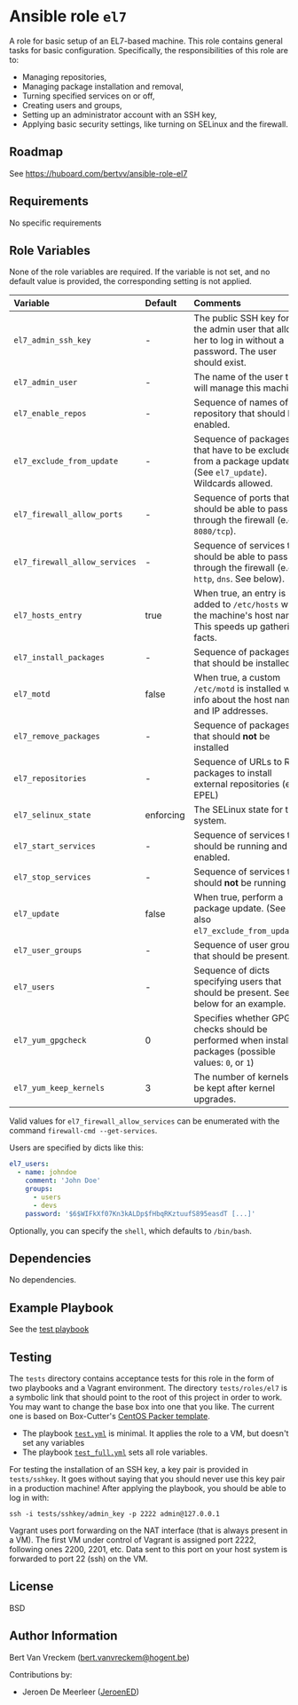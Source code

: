 # Ansible role `el7`

A role for basic setup of an EL7-based machine. This role contains general tasks for basic configuration. Specifically, the responsibilities of this role are to:

* Managing repositories,
* Managing package installation and removal,
* Turning specified services on or off,
* Creating users and groups,
* Setting up an administrator account with an SSH key,
* Applying basic security settings, like turning on SELinux and the firewall.

## Roadmap

See https://huboard.com/bertvv/ansible-role-el7

## Requirements

No specific requirements

## Role Variables

None of the role variables are required. If the variable is not set, and no default value is provided, the corresponding setting is not applied.

| Variable                      | Default   | Comments                                                                                                         |
| :---                          | :---      | :---                                                                                                             |
| `el7_admin_ssh_key`           | -         | The public SSH key for the admin user that allows her to log in without a password. The user should exist.  |
| `el7_admin_user`              | -         | The name of the user that will manage this machine.                                                              |
| `el7_enable_repos`            | -         | Sequence of names of the repository that should be enabled.                                                      |
| `el7_exclude_from_update`     | -         | Sequence of packages that have to be excluded from a package update (See `el7_update`). Wildcards allowed. |
| `el7_firewall_allow_ports`    | -         | Sequence of ports that should be able to pass through the firewall (e.g. `8080/tcp`).                            |
| `el7_firewall_allow_services` | -         | Sequence of services that should be able to pass through the firewall (e.g. `http`, `dns`. See below).        |
| `el7_hosts_entry`             | true      | When true, an entry is added to `/etc/hosts` with the machine's host name. This speeds up gathering facts.   |
| `el7_install_packages`        | -         | Sequence of packages that should be installed.                                                                   |
| `el7_motd`                    | false     | When true, a custom `/etc/motd` is installed with info about the host name and IP addresses.                     |
| `el7_remove_packages`         | -         | Sequence of packages that should **not** be installed                                                            |
| `el7_repositories`            | -         | Sequence of URLs to RPM packages to install external repositories (e.g. EPEL)                                    |
| `el7_selinux_state`           | enforcing | The SELinux state for the system.                                                                                |
| `el7_start_services`          | -         | Sequence of services that should be running and enabled.                                                         |
| `el7_stop_services`           | -         | Sequence of services that should **not** be running                                                              |
| `el7_update`                  | false     | When true, perform a package update. (See also `el7_exclude_from_update`).                                       |
| `el7_user_groups`             | -         | Sequence of user groups that should be present.                                                                  |
| `el7_users`                   | -         | Sequence of dicts specifying users that should be present. See below for an example.                          |
| `el7_yum_gpgcheck`            | 0         | Specifies whether GPG checks should be performed when installing packages (possible values: `0`, or `1`)    |
| `el7_yum_keep_kernels`        | 3         | The number of kernels to be kept after kernel upgrades.                                                          |

Valid values for `el7_firewall_allow_services` can be enumerated with the command `firewall-cmd --get-services`.

Users are specified by dicts like this:

```Yaml
el7_users:
  - name: johndoe
    comment: 'John Doe'
    groups:
      - users
      - devs
    password: '$6$WIFkXf07Kn3kALDp$fHbqRKztuufS895easdT [...]'
```

Optionally, you can specify the `shell`, which defaults to `/bin/bash`.

## Dependencies

No dependencies.

## Example Playbook

See the [test playbook](https://github.com/bertvv/ansible-role-el7/blob/master/tests/test_full.yml)

## Testing

The `tests` directory contains acceptance tests for this role in the form of two playbooks and a Vagrant environment. The directory `tests/roles/el7` is a symbolic link that should point to the root of this project in order to work. You may want to change the base box into one that you like. The current one is based on Box-Cutter's [CentOS Packer template](https://github.com/boxcutter/centos).

- The playbook [`test.yml`](tests/test.yml) is minimal. It applies the role to a VM, but doesn't set any variables
- The playbook [`test_full.yml`](tests/test_full.yml) sets all role variables.

For testing the installation of an SSH key, a key pair is provided in `tests/sshkey`. It goes without saying that you should never use this key pair in a production machine! After applying the playbook, you should be able to log in with:

```
ssh -i tests/sshkey/admin_key -p 2222 admin@127.0.0.1
```

Vagrant uses port forwarding on the NAT interface (that is always present in a VM). The first VM under control of Vagrant is assigned port 2222, following ones 2200, 2201, etc. Data sent to this port on your host system is forwarded to port 22 (ssh) on the VM.

## License

BSD

## Author Information

Bert Van Vreckem (bert.vanvreckem@hogent.be)

Contributions by:

- Jeroen De Meerleer ([JeroenED](https://github.com/JeroenED))

